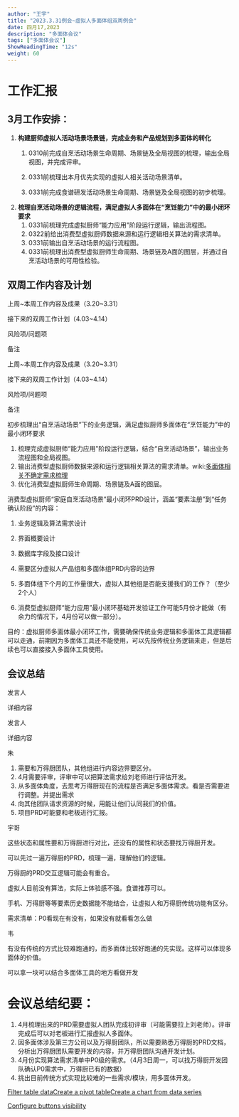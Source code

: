 ```yaml
---
author: "王宇"
title: "2023.3.31例会~虚拟人多面体组双周例会"
date: 四月17,2023
description: "多面体会议"
tags: ["多面体会议"]
ShowReadingTime: "12s"
weight: 60
---
```

工作汇报
====

3月工作安排：
-------

1.  **构建厨师虚拟人活动场景场景链，完成业务和产品规划到多面体的转化**
    1.  0310前完成自烹活动场景生命周期、场景链及全局视图的梳理，输出全局视图，并完成评审。
    2.  0331前梳理出本月优先实现的虚拟人相关活动场景清单。
        
    3.  0331前完成食谱研发活动场景生命周期、场景链及全局视图的初步梳理。
2.  **梳理自烹活动场景的逻辑流程，满足虚拟人多面体在“烹饪能力”中的最小闭环要求**
    1.  0331前梳理完成虚拟厨师“能力应用"阶段运行逻辑，输出流程图。
    2.  0322前给出消费型虚拟厨师数据来源和运行逻辑相关算法的需求清单。
    3.  0331前输出自烹活动场景的运行流程图。
    4.  0331前梳理出消费型虚拟厨师生命周期、场景链及A面的图层，并通过自烹活动场景的可用性检验。

双周工作内容及计划
---------

上周~本周工作内容及成果（3.20~3.31）

接下来的双周工作计划（4.03~4.14）

风险项/问题项

备注

上周~本周工作内容及成果（3.20~3.31）

接下来的双周工作计划（4.03~4.14）

风险项/问题项

备注

初步梳理出“自烹活动场景”下的业务逻辑，满足虚拟厨师多面体在“烹饪能力”中的最小闭环要求

1.  梳理完成虚拟厨师“能力应用"阶段运行逻辑，结合“自烹活动场景”，输出业务流程图和全局视图。
2.  输出消费型虚拟厨师数据来源和运行逻辑相关算法的需求清单。wiki:[多面体相关不确定需求梳理](/pages/viewpage.action?pageId=97892287)
3.  优化消费型虚拟厨师生命周期、场景链及A面的图层。

消费型虚拟厨师“家庭自烹活动场景”最小闭环PRD设计，涵盖“要素注册”到“任务确认阶段”的内容：

1.  业务逻辑及算法需求设计
2.  界面概要设计
3.  数据库字段及接口设计

1.  需要区分虚拟人产品组和多面体组PRD内容的边界
2.  多面体组下个月的工作量很大，虚拟人其他组是否能支援我们的工作？（至少2个人）
3.  消费型虚拟厨师“能力应用”最小闭环基础开发验证工作可能5月份才能做（有余力的情况下，4月份可以做一部分）。
    

目的：虚拟厨师多面体最小闭环工作，需要确保传统业务逻辑和多面体工具逻辑都可以走通，前期因为多面体工具还不能使用，可以先按传统业务逻辑来走，但是后续也可以直接接入多面体工具使用。

会议总结
----

发言人

详细内容

发言人

详细内容

朱

1.  需要和万得厨团队，其他组进行内容边界要区分。
2.  4月需要评审，评审中可以把算法需求给刘老师进行评估开发。
3.  从多面体角度，去思考万得厨现在的流程是否满足多面体需求。看是否需要进行调整。并提出需求
4.  向其他团队请求资源的时候，用能让他们认同我们的价值。
5.  项目PRD可能要和老板进行汇报。

宇哥

这些状态和属性要和万得厨进行对比，还没有的属性和状态要找万得厨开发。

  

可以先过一遍万得厨的PRD，梳理一遍，理解他们的逻辑。

万得厨的PRD交互逻辑可能会有重合。

虚拟人目前没有算法，实际上体验感不强。食谱推荐可以。

  

手机、万得厨等等要素历史数据能不能结合，让虚拟人和万得厨传统功能有区分。

  

需求清单：P0看现在有没有，如果没有就看看怎么做

韦

有没有传统的方式比较难跑通的，而多面体比较好跑通的先实现。这样可以体现多面体的价值。

  

可以拿一块可以结合多面体工具的地方看做开发

会议总结纪要：
=======

1.  4月梳理出来的PRD需要虚拟人团队完成初评审（可能需要拉上刘老师）。评审完成后可以对老板进行汇报虚拟人多面体。
2.  因多面体涉及第三方公司以及万得厨团队，所以需要熟悉万得厨的PRD文档，分析出万得厨团队需要开发的内容，并万得厨团队沟通开发计划。
3.  4月份实现算法需求清单中P0级的需求。（4月3日周一，可以找万得厨开发团队确认P0需求中，万得厨已有的数据）
4.  挑出目前传统方式实现比较难的一些需求/模块，用多面体开发。

[Filter table data](#)[Create a pivot table](#)[Create a chart from data series](#)

[Configure buttons visibility](/users/tfac-settings.action)